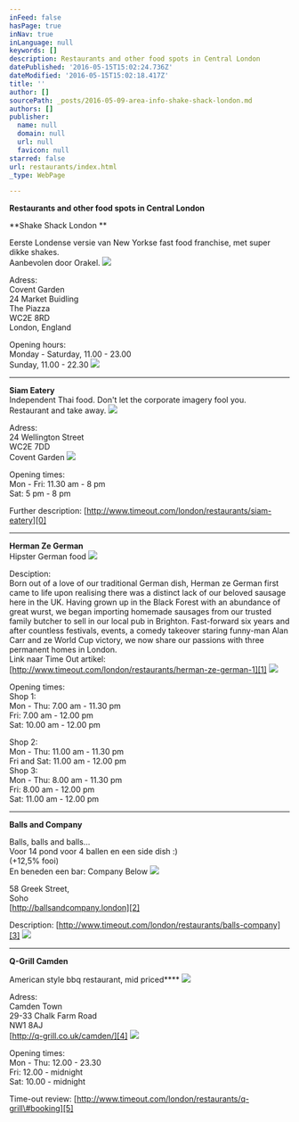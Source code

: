 ```yaml
---
inFeed: false
hasPage: true
inNav: true
inLanguage: null
keywords: []
description: Restaurants and other food spots in Central London
datePublished: '2016-05-15T15:02:24.736Z'
dateModified: '2016-05-15T15:02:18.417Z'
title: ''
author: []
sourcePath: _posts/2016-05-09-area-info-shake-shack-london.md
authors: []
publisher:
  name: null
  domain: null
  url: null
  favicon: null
starred: false
url: restaurants/index.html
_type: WebPage

---
```

**Restaurants and other food spots in Central London**

**Shake Shack London **

Eerste Londense versie van New Yorkse fast food franchise, met super dikke shakes.  
Aanbevolen door Orakel.
![](https://the-grid-user-content.s3-us-west-2.amazonaws.com/7419b79b-4dea-4237-a778-656b3d761055.jpg)

Adress:   
Covent Garden  
24 Market Buidling  
The Piazza  
WC2E 8RD  
London, England

Opening hours:  
Monday - Saturday, 11.00 - 23.00  
Sunday, 11.00 - 22.30
![](https://the-grid-user-content.s3-us-west-2.amazonaws.com/8f7a8b20-6bf7-469a-90f1-e909ecac3aac.png)

****

**Siam Eatery**  
Independent Thai food. Don't let the corporate imagery fool you.  
Restaurant and take away.
![](https://the-grid-user-content.s3-us-west-2.amazonaws.com/c7a42756-91fb-444c-9314-ea403f401907.jpg)

Adress:  
24 Wellington Street  
WC2E 7DD  
Covent Garden
![](https://the-grid-user-content.s3-us-west-2.amazonaws.com/9a29b9d8-8a48-4c88-916a-7fb2c2270890.jpg)

Opening times:  
Mon - Fri: 11.30 am - 8 pm  
Sat: 5 pm - 8 pm

Further description: [http://www.timeout.com/london/restaurants/siam-eatery][0]

****

**Herman Ze German**  
Hipster German food
![](https://the-grid-user-content.s3-us-west-2.amazonaws.com/3441e053-a6ed-49b3-a5f1-f6f3fd0804d1.jpg)

Desciption:  
Born out of a love of our traditional German dish, Herman ze German first came to life upon realising there was a distinct lack of our beloved sausage here in the UK. Having grown up in the Black Forest with an abundance of great wurst, we began importing homemade sausages from our trusted family butcher to sell in our local pub in Brighton. Fast-forward six years and after countless festivals, events, a comedy takeover staring funny-man Alan Carr and ze World Cup victory, we now share our passions with three permanent homes in London.  
Link naar Time Out artikel: [http://www.timeout.com/london/restaurants/herman-ze-german-1][1]
![](https://the-grid-user-content.s3-us-west-2.amazonaws.com/afcfd6c6-1a09-4ccd-94ea-351adcf349b8.jpg)

Opening times:  
Shop 1:  
Mon - Thu: 7.00 am - 11.30 pm  
Fri: 7.00 am - 12.00 pm  
Sat: 10.00 am - 12.00 pm

Shop 2:  
Mon - Thu: 11.00 am - 11.30 pm  
Fri and Sat: 11.00 am - 12.00 pm  
Shop 3:  
Mon - Thu: 8.00 am - 11.30 pm  
Fri: 8.00 am - 12.00 pm  
Sat: 11.00 am - 12.00 pm

****

**Balls and Company**

Balls, balls and balls...  
Voor 14 pond voor 4 ballen en een side dish :)  
(+12,5% fooi)  
En beneden een bar: Company Below
![](https://the-grid-user-content.s3-us-west-2.amazonaws.com/d755b610-9ad8-49f6-ac52-238ab64867bf.jpg)

58 Greek Street,   
Soho  
[http://ballsandcompany.london][2]

Description: [http://www.timeout.com/london/restaurants/balls-company][3]
![](https://the-grid-user-content.s3-us-west-2.amazonaws.com/408bdf15-e2da-4c4a-bf89-23db59656cd0.jpg)

****

**Q-Grill Camden**

American style bbq restaurant, mid priced****
![](https://the-grid-user-content.s3-us-west-2.amazonaws.com/a34fe537-0151-4716-9abb-b3f23fb08496.jpg)

Adress:  
Camden Town  
29-33 Chalk Farm Road  
NW1 8AJ  
[http://q-grill.co.uk/camden/][4]
![](https://the-grid-user-content.s3-us-west-2.amazonaws.com/76da100c-4d57-48c4-8c38-cf4cd0dac2c7.jpg)

Opening times:  
Mon - Thu: 12.00 - 23.30   
Fri: 12.00 - midnight  
Sat: 10.00 - midnight

Time-out review: [http://www.timeout.com/london/restaurants/q-grill\#booking][5]

[0]: http://www.timeout.com/london/restaurants/siam-eatery
[1]: http://www.timeout.com/london/restaurants/herman-ze-german-1
[2]: http://ballsandcompany.london/
[3]: http://www.timeout.com/london/restaurants/balls-company
[4]: http://q-grill.co.uk/camden/
[5]: http://www.timeout.com/london/restaurants/q-grill#booking
